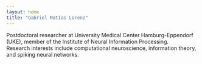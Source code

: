 ```yaml
---
layout: home
title: "Gabriel Matías Lorenz"
---
```


Postdoctoral researcher at University Medical Center Hamburg-Eppendorf (UKE), member of the Institute of Neural Information Processing.  
Research interests include computational neuroscience, information theory, and spiking neural networks.
